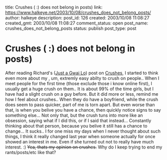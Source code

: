title: Crushes ( :) does not belong in posts)
link: https://www.halkeye.net/2003/10/08/crushes_does_not_belong_posts/
author: halkeye
description: 
post_id: 126
created: 2003/10/08 11:08:27
created_gmt: 2003/10/08 11:08:27
comment_status: open
post_name: crushes_does_not_belong_posts
status: publish
post_type: post

# Crushes ( :) does not belong in posts)

After reading Richard's ([Just a Gwai Lo](http://www.justagwailo.com)) post on [ Crushes](http://www.justagwailo.com/filter/2003/10/07/crushes), I started to think even more about my , um, extremly easy abilty to crush on people.. When I meet people for the first time (those exclude those i know online first), I usually get a huge crush on them.. It is about 99% of the time girls, but I have had a slight crush on a guy before. But it did more or less, remind me how I feel about crushes.. When they do have a boyfriend, while the crush does seem to pass quicker, part of me is torn apart. But even worse than that, is when you belive you have a chance, then quickly notice signs to say something else... Not only that, but the crush tuns into more like an obsession, saying what if I did this, or if I said that instead... Constantly thinking about that person, because you belive it still has a chance to change... It sucks.. I for one miss my days when I never thought about such things, I think it really changed last year when someone actually for once showed an interest in me. Even if she turned out not to really have much interest. :) <s>Yea, thats my opinion on crushes.</s> Why do I keep trying to end my rants/posts/etc like that?